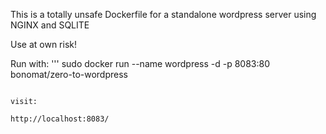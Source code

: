 This is a totally unsafe Dockerfile for a standalone wordpress server using NGINX and SQLITE

Use at own risk!

Run with: 
'''
sudo docker run --name wordpress -d -p 8083:80 bonomat/zero-to-wordpress
```

visit: 

http://localhost:8083/
